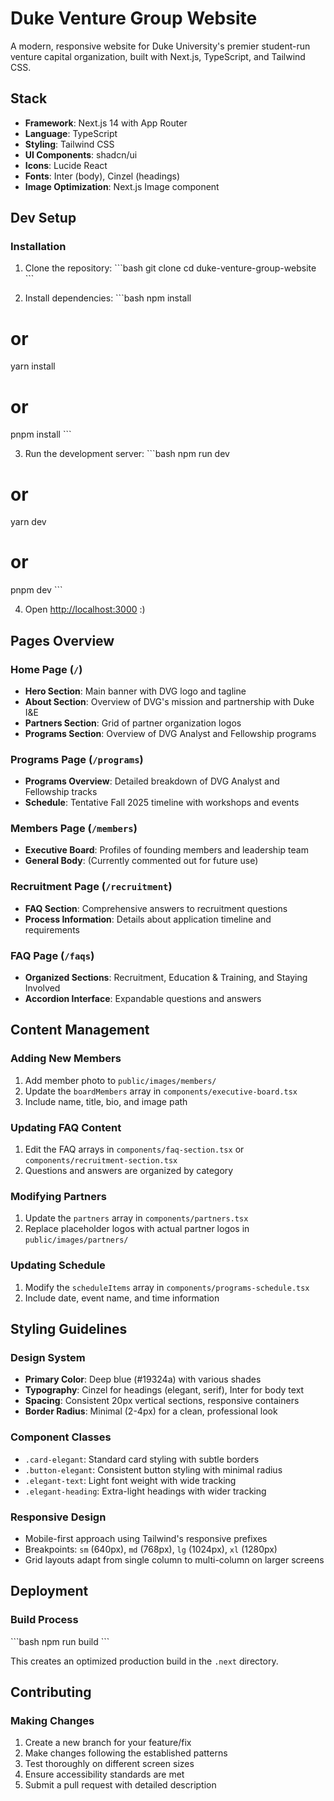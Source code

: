 # Duke Venture Group Website

A modern, responsive website for Duke University's premier student-run venture capital organization, built with Next.js, TypeScript, and Tailwind CSS.

## Stack

- **Framework**: Next.js 14 with App Router
- **Language**: TypeScript
- **Styling**: Tailwind CSS
- **UI Components**: shadcn/ui
- **Icons**: Lucide React
- **Fonts**: Inter (body), Cinzel (headings)
- **Image Optimization**: Next.js Image component

## Dev Setup

### Installation

1. Clone the repository:
\`\`\`bash
git clone <repository-url>
cd duke-venture-group-website
\`\`\`

2. Install dependencies:
\`\`\`bash
npm install
# or
yarn install
# or
pnpm install
\`\`\`

3. Run the development server:
\`\`\`bash
npm run dev
# or
yarn dev
# or
pnpm dev
\`\`\`

4. Open [http://localhost:3000](http://localhost:3000) :)

## Pages Overview

### Home Page (`/`)
- **Hero Section**: Main banner with DVG logo and tagline
- **About Section**: Overview of DVG's mission and partnership with Duke I&E
- **Partners Section**: Grid of partner organization logos
- **Programs Section**: Overview of DVG Analyst and Fellowship programs

### Programs Page (`/programs`)
- **Programs Overview**: Detailed breakdown of DVG Analyst and Fellowship tracks
- **Schedule**: Tentative Fall 2025 timeline with workshops and events

### Members Page (`/members`)
- **Executive Board**: Profiles of founding members and leadership team
- **General Body**: (Currently commented out for future use)

### Recruitment Page (`/recruitment`)
- **FAQ Section**: Comprehensive answers to recruitment questions
- **Process Information**: Details about application timeline and requirements

### FAQ Page (`/faqs`)
- **Organized Sections**: Recruitment, Education & Training, and Staying Involved
- **Accordion Interface**: Expandable questions and answers

## Content Management

### Adding New Members

1. Add member photo to `public/images/members/`
2. Update the `boardMembers` array in `components/executive-board.tsx`
3. Include name, title, bio, and image path

### Updating FAQ Content

1. Edit the FAQ arrays in `components/faq-section.tsx` or `components/recruitment-section.tsx`
2. Questions and answers are organized by category

### Modifying Partners

1. Update the `partners` array in `components/partners.tsx`
2. Replace placeholder logos with actual partner logos in `public/images/partners/`

### Updating Schedule

1. Modify the `scheduleItems` array in `components/programs-schedule.tsx`
2. Include date, event name, and time information

## Styling Guidelines

### Design System

- **Primary Color**: Deep blue (#19324a) with various shades
- **Typography**: Cinzel for headings (elegant, serif), Inter for body text
- **Spacing**: Consistent 20px vertical sections, responsive containers
- **Border Radius**: Minimal (2-4px) for a clean, professional look

### Component Classes

- `.card-elegant`: Standard card styling with subtle borders
- `.button-elegant`: Consistent button styling with minimal radius
- `.elegant-text`: Light font weight with wide tracking
- `.elegant-heading`: Extra-light headings with wider tracking

### Responsive Design

- Mobile-first approach using Tailwind's responsive prefixes
- Breakpoints: `sm` (640px), `md` (768px), `lg` (1024px), `xl` (1280px)
- Grid layouts adapt from single column to multi-column on larger screens

## Deployment

### Build Process

\`\`\`bash
npm run build
\`\`\`

This creates an optimized production build in the `.next` directory.

## Contributing

### Making Changes

1. Create a new branch for your feature/fix
2. Make changes following the established patterns
3. Test thoroughly on different screen sizes
4. Ensure accessibility standards are met
5. Submit a pull request with detailed description
